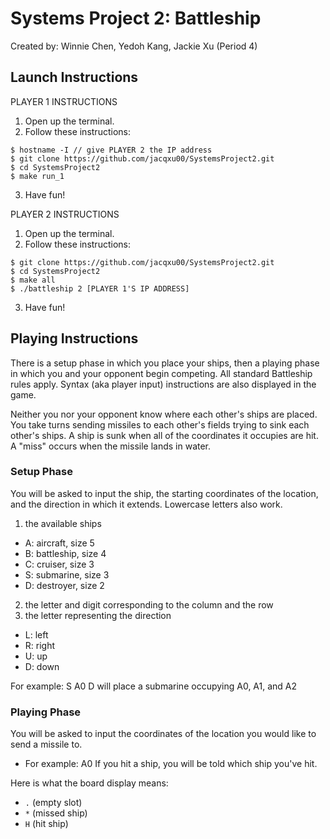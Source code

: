 # Systems Project 2: Battleship
Created by: Winnie Chen, Yedoh Kang, Jackie Xu (Period 4)

## Launch Instructions

PLAYER 1 INSTRUCTIONS
1. Open up the terminal.
2. Follow these instructions:
```
$ hostname -I // give PLAYER 2 the IP address
$ git clone https://github.com/jacqxu00/SystemsProject2.git
$ cd SystemsProject2
$ make run_1
```
3. Have fun!

PLAYER 2 INSTRUCTIONS
1. Open up the terminal.
2. Follow these instructions:
```
$ git clone https://github.com/jacqxu00/SystemsProject2.git
$ cd SystemsProject2
$ make all
$ ./battleship 2 [PLAYER 1'S IP ADDRESS]
```
3. Have fun!

## Playing Instructions
There is a setup phase in which you place your ships, then a playing phase in which you and your opponent begin competing. All standard Battleship rules apply. Syntax (aka player input) instructions are also displayed in the game.

Neither you nor your opponent know where each other's ships are placed. You take turns sending missiles to each other's fields trying to sink each other's ships. A ship is sunk when all of the coordinates it occupies are hit. A "miss" occurs when the missile lands in water.

### Setup Phase

You will be asked to input the ship, the starting coordinates of the location, and the direction in which it extends. Lowercase letters also work.
1. the available ships
  * A: aircraft, size 5
  * B: battleship, size 4
  * C: cruiser, size 3
  * S: submarine, size 3
  * D: destroyer, size 2
2. the letter and digit corresponding to the column and the row
3. the letter representing the direction
  * L: left
  * R: right
  * U: up
  * D: down

For example: S A0 D will place a submarine occupying A0, A1, and A2

### Playing Phase

You will be asked to input the coordinates of the location you would like to send a missile to.
* For example: A0
If you hit a ship, you will be told which ship you've hit.

Here is what the board display means:
* `.` (empty slot)
* `*` (missed ship)
* `H` (hit ship)
